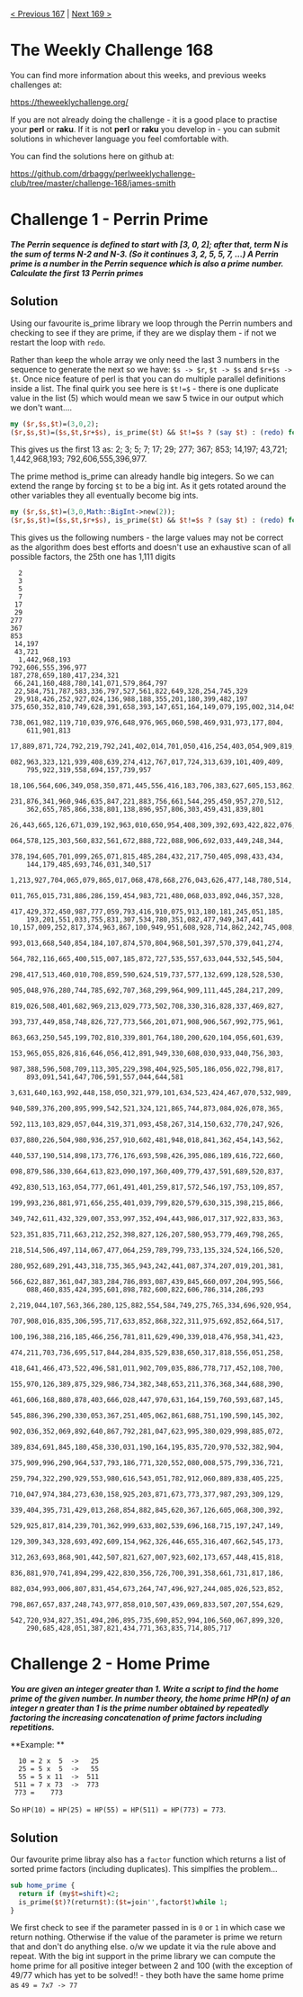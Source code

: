 [< Previous 167](https://github.com/drbaggy/perlweeklychallenge-club/tree/master/challenge-167/james-smith) |
[Next 169 >](https://github.com/drbaggy/perlweeklychallenge-club/tree/master/challenge-169/james-smith)

# The Weekly Challenge 168

You can find more information about this weeks, and previous weeks challenges at:

  https://theweeklychallenge.org/

If you are not already doing the challenge - it is a good place to practise your
**perl** or **raku**. If it is not **perl** or **raku** you develop in - you can
submit solutions in whichever language you feel comfortable with.

You can find the solutions here on github at:

https://github.com/drbaggy/perlweeklychallenge-club/tree/master/challenge-168/james-smith

# Challenge 1 - Perrin Prime

***The Perrin sequence is defined to start with [3, 0, 2]; after that, term N is the sum of terms N-2 and N-3. (So it continues 3, 2, 5, 5, 7, ...) A Perrin prime is a number in the Perrin sequence which is also a prime number. Calculate the first 13 Perrin primes***


## Solution

Using our favourite is_prime library we loop through the Perrin numbers and checking to see if they are prime, if they are we display them - if not we restart the loop with `redo`.

Rather than keep the whole array we only need the last 3 numbers in the sequence to generate the next so we have: `$s -> $r`, `$t -> $s` and `$r+$s -> $t`. Once nice feature of perl is that you can do multiple parallel definitions inside a list. The final quirk you see here is `$t!=$` - there is one duplicate value in the list (5) which would mean we saw 5 twice in our output which we don't want....

```perl
my ($r,$s,$t)=(3,0,2);
($r,$s,$t)=($s,$t,$r+$s), is_prime($t) && $t!=$s ? (say $t) : (redo) for 1..13;
```

This gives us the first 13 as: 2; 3; 5; 7; 17; 29; 277; 367; 853; 14,197; 43,721; 1,442,968,193; 792,606,555,396,977.

The prime method is_prime can already handle big integers. So we can extend the range by forcing `$t` to be a big int. As it gets rotated around the other variables they all eventually become big ints.

```perl
my ($r,$s,$t)=(3,0,Math::BigInt->new(2));
($r,$s,$t)=($s,$t,$r+$s), is_prime($t) && $t!=$s ? (say $t) : (redo) for 1..25
```
This gives us the following numbers - the large values may not be correct as
the algorithm does best efforts and doesn't use an exhaustive scan of all
possible factors, the 25th one has 1,111 digits
```
  2
  3
  5
  7
 17
 29
277
367
853
 14,197
 43,721
  1,442,968,193
792,606,555,396,977
187,278,659,180,417,234,321
 66,241,160,488,780,141,071,579,864,797
 22,584,751,787,583,336,797,527,561,822,649,328,254,745,329
 29,918,426,252,927,024,136,988,188,355,201,180,399,482,197
375,650,352,810,749,628,391,658,393,147,651,164,149,079,195,002,314,045,
    738,061,982,119,710,039,976,648,976,965,060,598,469,931,973,177,804,
    611,901,813
 17,889,871,724,792,219,792,241,402,014,701,050,416,254,403,054,909,819,
    082,963,323,121,939,408,639,274,412,767,017,724,313,639,101,409,409,
    795,922,319,558,694,157,739,957
 18,106,564,606,349,058,350,871,445,556,416,183,706,383,627,605,153,862,
    231,876,341,960,946,635,847,221,883,756,661,544,295,450,957,270,512,
    362,655,785,866,338,801,138,896,957,806,303,459,431,839,801
 26,443,665,126,671,039,192,963,010,650,954,408,309,392,693,422,822,076,
    064,578,125,303,560,832,561,672,888,722,088,906,692,033,449,248,344,
    378,194,605,701,099,265,071,815,485,284,432,217,750,405,098,433,434,
    144,179,485,693,746,031,340,517
  1,213,927,704,065,079,865,017,068,478,668,276,043,626,477,148,780,514,
    011,765,015,731,886,286,159,454,983,721,480,068,033,892,046,357,328,
    417,429,372,450,987,777,059,793,416,910,075,913,180,181,245,051,185,
    193,201,551,033,755,831,307,534,780,351,082,477,949,347,441
10,157,009,252,817,374,963,867,100,949,951,608,928,714,862,242,745,008,
    993,013,668,540,854,184,107,874,570,804,968,501,397,570,379,041,274,
    564,782,116,665,400,515,007,185,872,727,535,557,633,044,532,545,504,
    298,417,513,460,010,708,859,590,624,519,737,577,132,699,128,528,530,
    905,048,976,280,744,785,692,707,368,299,964,909,111,445,284,217,209,
    819,026,508,401,682,969,213,029,773,502,708,330,316,828,337,469,827,
    393,737,449,858,748,826,727,773,566,201,071,908,906,567,992,775,961,
    863,663,250,545,199,702,810,339,801,764,180,200,620,104,056,601,639,
    153,965,055,826,816,646,056,412,891,949,330,608,030,933,040,756,303,
    987,388,596,508,709,113,305,229,398,404,925,505,186,056,022,798,817,
    893,091,541,647,706,591,557,044,644,581
  3,631,640,163,992,448,158,050,321,979,101,634,523,424,467,070,532,989,
    940,589,376,200,895,999,542,521,324,121,865,744,873,084,026,078,365,
    592,113,103,829,057,044,319,371,093,458,267,314,150,632,770,247,926,
    037,880,226,504,980,936,257,910,602,481,948,018,841,362,454,143,562,
    440,537,190,514,898,173,776,176,693,598,426,395,086,189,616,722,660,
    098,879,586,330,664,613,823,090,197,360,409,779,437,591,689,520,837,
    492,830,513,163,054,777,061,491,401,259,817,572,546,197,753,109,857,
    199,993,236,881,971,656,255,401,039,799,820,579,630,315,398,215,866,
    349,742,611,432,329,007,353,997,352,494,443,986,017,317,922,833,363,
    523,351,835,711,663,212,252,398,827,126,207,580,953,779,469,798,265,
    218,514,506,497,114,067,477,064,259,789,799,733,135,324,524,166,520,
    280,952,689,291,443,318,735,365,943,242,441,087,374,207,019,201,381,
    566,622,887,361,047,383,284,786,893,087,439,845,660,097,204,995,566,
    088,460,835,424,395,601,898,782,600,822,606,786,314,286,293
  2,219,044,107,563,366,280,125,882,554,584,749,275,765,334,696,920,954,
    707,908,016,835,306,595,717,633,852,868,322,311,975,692,852,664,517,
    100,196,388,216,185,466,256,781,811,629,490,339,018,476,958,341,423,
    474,211,703,736,695,517,844,284,835,529,838,650,317,818,556,051,258,
    418,641,466,473,522,496,581,011,902,709,035,886,778,717,452,108,700,
    155,970,126,389,875,329,986,734,382,348,653,211,376,368,344,688,390,
    461,606,168,880,878,403,666,028,447,970,631,164,159,760,593,687,145,
    545,886,396,290,330,053,367,251,405,062,861,688,751,190,590,145,302,
    902,036,352,069,892,640,867,792,281,047,623,995,380,029,998,885,072,
    389,834,691,845,180,458,330,031,190,164,195,835,720,970,532,382,904,
    375,909,996,290,964,537,793,186,771,320,552,080,008,575,799,336,721,
    259,794,322,290,929,553,980,616,543,051,782,912,060,889,838,405,225,
    710,047,974,384,273,630,158,925,203,871,673,773,377,987,293,309,129,
    339,404,395,731,429,013,268,854,882,845,620,367,126,605,068,300,392,
    529,925,817,814,239,701,362,999,633,802,539,696,168,715,197,247,149,
    129,309,343,328,693,492,609,154,962,326,446,655,316,407,662,545,173,
    312,263,693,868,901,442,507,821,627,007,923,602,173,657,448,415,818,
    836,881,970,741,894,299,422,830,356,726,700,391,358,661,731,817,186,
    882,034,993,006,807,831,454,673,264,747,496,927,244,085,026,523,852,
    798,867,657,837,248,743,977,858,010,507,439,069,833,507,207,554,629,
    542,720,934,827,351,494,206,895,735,690,852,994,106,560,067,899,320,
    290,685,428,051,387,821,434,771,363,835,714,805,717
```

# Challenge 2 - Home Prime

***You are given an integer greater than 1. Write a script to find the home prime of the given number. In number theory, the home prime HP(n) of an integer n greater than 1 is the prime number obtained by repeatedly factoring the increasing concatenation of prime factors including repetitions.***

**Example: **
```
  10 = 2 x  5  ->   25
  25 = 5 x  5  ->   55
  55 = 5 x 11  ->  511
 511 = 7 x 73  ->  773
 773 =    773
```

So `HP(10) = HP(25) = HP(55) = HP(511) = HP(773) = 773`.

## Solution

Our favourite prime libray also has a `factor` function which returns a list of sorted prime factors (including duplicates). This simplfies the problem...

```perl
sub home_prime {
  return if (my$t=shift)<2;
  is_prime($t)?(return$t):($t=join'',factor$t)while 1;
}
```

We first check to see if the parameter passed in is `0` or `1` in which case we return nothing.
Otherwise if the value of the parameter is prime we return that and don't do anything else. o/w
we update it via the rule above and repeat. With the big int support in the prime library we can
compute the home prime for all positive integer between 2 and 100 (with the exception of 49/77
which has yet to be solved!! - they both have the same home prime as `49 = 7x7 -> 77`
